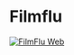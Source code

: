 # Filmflu

[![FilmFlu Web](https://github.com/dherediat97/Filmflu/actions/workflows/flutter_web.yml/badge.svg)](https://github.com/dherediat97/Filmflu/actions/workflows/flutter_web.yml)